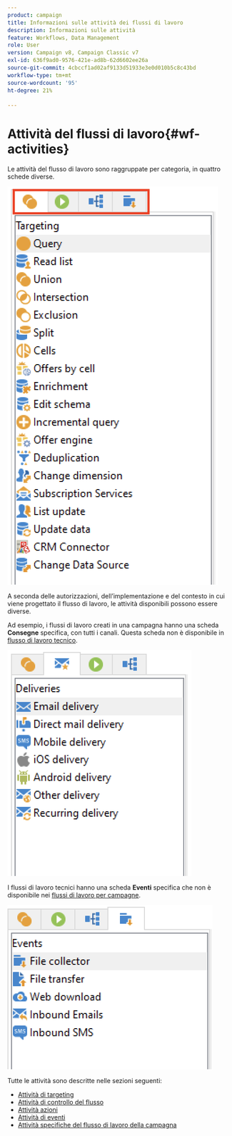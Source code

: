 ```yaml
---
product: campaign
title: Informazioni sulle attività dei flussi di lavoro
description: Informazioni sulle attività
feature: Workflows, Data Management
role: User
version: Campaign v8, Campaign Classic v7
exl-id: 636f9ad0-9576-421e-ad8b-62d6602ee26a
source-git-commit: 4cbccf1ad02af9133d51933e3e0d010b5c8c43bd
workflow-type: tm+mt
source-wordcount: '95'
ht-degree: 21%

---
```


# Attività del flussi di lavoro{#wf-activities}

Le attività del flusso di lavoro sono raggruppate per categoria, in quattro schede diverse.

![](assets/wf-activity-tabs.png)

A seconda delle autorizzazioni, dell’implementazione e del contesto in cui viene progettato il flusso di lavoro, le attività disponibili possono essere diverse.

Ad esempio, i flussi di lavoro creati in una campagna hanno una scheda **Consegne** specifica, con tutti i canali. Questa scheda non è disponibile in [flusso di lavoro tecnico](technical-workflows.md).

![](assets/campaign-wf-activities.png)

I flussi di lavoro tecnici hanno una scheda **Eventi** specifica che non è disponibile nei [flussi di lavoro per campagne](campaign-workflows.md).

![](assets/tech-wf-activities.png)

Tutte le attività sono descritte nelle sezioni seguenti:

* [Attività di targeting](targeting-activities.md)
* [Attività di controllo del flusso](flow-control-activities.md)
* [Attività azioni](action-activities.md)
* [Attività di eventi](event-activities.md)
* [Attività specifiche del flusso di lavoro della campagna](../campaigns/marketing-campaign-deliveries.md)
